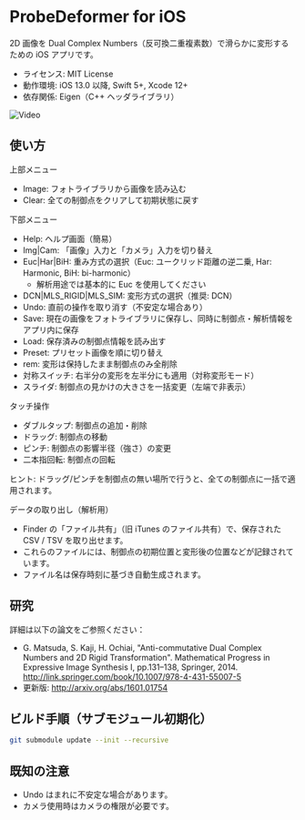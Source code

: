 ProbeDeformer for iOS
=============
2D 画像を Dual Complex Numbers（反可換二重複素数）で滑らかに変形するための iOS アプリです。

- ライセンス: MIT License
- 動作環境: iOS 13.0 以降, Swift 5+, Xcode 12+
- 依存関係: Eigen（C++ ヘッダライブラリ）

![Video](https://github.com/shizuo-kaji/iPad-ProbeDeformer/blob/master/DCN-ouchi.gif?raw=true)

使い方
-----
上部メニュー

- Image: フォトライブラリから画像を読み込む
- Clear: 全ての制御点をクリアして初期状態に戻す

下部メニュー

- Help: ヘルプ画面（簡易）
- Img|Cam: 「画像」入力と「カメラ」入力を切り替え
- Euc|Har|BiH: 重み方式の選択（Euc: ユークリッド距離の逆二乗, Har: Harmonic, BiH: bi-harmonic）
  - 解析用途では基本的に Euc を使用してください
- DCN|MLS_RIGID|MLS_SIM: 変形方式の選択（推奨: DCN）
- Undo: 直前の操作を取り消す（不安定な場合あり）
- Save: 現在の画像をフォトライブラリに保存し、同時に制御点・解析情報をアプリ内に保存
- Load: 保存済みの制御点情報を読み出す
- Preset: プリセット画像を順に切り替え
- rem: 変形は保持したまま制御点のみ全削除
- 対称スイッチ: 右半分の変形を左半分にも適用（対称変形モード）
- スライダ: 制御点の見かけの大きさを一括変更（左端で非表示）

タッチ操作

- ダブルタップ: 制御点の追加・削除
- ドラッグ: 制御点の移動
- ピンチ: 制御点の影響半径（強さ）の変更
- 二本指回転: 制御点の回転

ヒント: ドラッグ/ピンチを制御点の無い場所で行うと、全ての制御点に一括で適用されます。

データの取り出し（解析用）

- Finder の「ファイル共有」（旧 iTunes のファイル共有）で、保存された CSV / TSV を取り出せます。
- これらのファイルには、制御点の初期位置と変形後の位置などが記録されています。
- ファイル名は保存時刻に基づき自動生成されます。

研究
-----
詳細は以下の論文をご参照ください：

- G. Matsuda, S. Kaji, H. Ochiai, "Anti-commutative Dual Complex Numbers and 2D Rigid Transformation".
  Mathematical Progress in Expressive Image Synthesis I, pp.131–138, Springer, 2014.
  http://link.springer.com/book/10.1007/978-4-431-55007-5
- 更新版: http://arxiv.org/abs/1601.01754

ビルド手順（サブモジュール初期化）
-----
```bash
git submodule update --init --recursive
```

既知の注意
-----
- Undo はまれに不安定な場合があります。
- カメラ使用時はカメラの権限が必要です。
